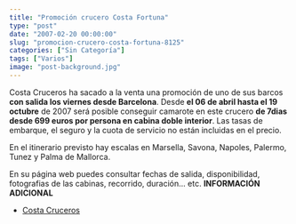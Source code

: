 ```yaml
---
title: "Promoción crucero Costa Fortuna"
type: "post"
date: "2007-02-20 00:00:00"
slug: "promocion-crucero-costa-fortuna-8125"
categories: ["Sin Categoría"]
tags: ["Varios"]
image: "post-background.jpg"
---
```


Costa Cruceros ha sacado a la venta una promoción de uno de sus barcos **con salida los viernes desde Barcelona**. Desde **el 06 de abril hasta el 19 octubre** de 2007 será posible conseguir camarote en este crucero **de 7dias desde 699 euros por persona en cabina doble interior**. Las tasas de embarque, el seguro y la cuota de servicio no están incluidas en el precio.

En el itinerario previsto hay escalas en Marsella, Savona, Napoles, Palermo, Tunez y Palma de Mallorca.

En su página web puedes consultar fechas de salida, disponibilidad, fotografias de las cabinas, recorrido, duración... etc. **INFORMACIÓN ADICIONAL**

- [Costa Cruceros](http://www.costacruceros.es/B2C/E/Default.htm)